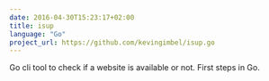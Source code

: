 ```yaml
---
date: 2016-04-30T15:23:17+02:00
title: isup
language: "Go"
project_url: https://github.com/kevingimbel/isup.go
---
```


Go cli tool to check if a website is available or not. First steps in Go.
